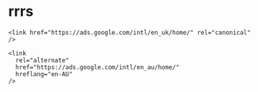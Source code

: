 # rrrs

  <meta charset="utf-8" />
    <meta
      content="initial-scale=1, minimum-scale=1, width=device-width"
      name="viewport"
    />
    <meta http-equiv="X-UA-Compatible" content="IE=edge" />
    <title>
      Google Ads – Get Customers and Sell More with Online Advertising
    </title>
    <link href="https://fonts.gstatic.com/" rel="preconnect" />
    <link href="https://fonts.gstatic.com/" rel="preconnect" crossorigin />
    <link href="https://www.gstatic.com/" rel="preconnect" />
    <link href="https://www.gstatic.com/" rel="preconnect" crossorigin />
    <link href="https://lh3.googleusercontent.com/" rel="preconnect" />
    <link
      href="https://lh3.googleusercontent.com/"
      rel="preconnect"
      crossorigin
    />
    <link
      href="https://www.google.com/images/branding/product/1x/ads_24dp.png"
      rel="shortcut icon"
      type="image/png"
    />

    <link href="https://ads.google.com/intl/en_uk/home/" rel="canonical" />

    <link
      rel="alternate"
      href="https://ads.google.com/intl/en_au/home/"
      hreflang="en-AU"
    />
